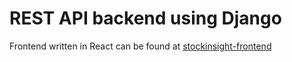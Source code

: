 # REST API backend using Django

Frontend written in React can be found at [stockinsight-frontend](https://github.com/LazarusCat59/stockinsight-frontend)
